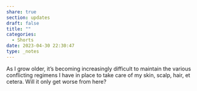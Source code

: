```yaml
---
share: true
section: updates
draft: false
title: ""
categories:
  - Shorts
date: 2023-04-30 22:30:47
type: _notes
---
```


As I grow older, it’s becoming increasingly difficult to maintain the various conflicting regimens I have in place to take care of my skin, scalp, hair, et cetera. Will it only get worse from here?
